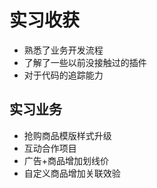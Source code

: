 # 实习收获
- 熟悉了业务开发流程
- 了解了一些以前没接触过的插件
- 对于代码的追踪能力

## 实习业务
- 抢购商品模版样式升级
- 互动合作项目
- 广告+商品增加划线价
- 自定义商品增加关联效验
